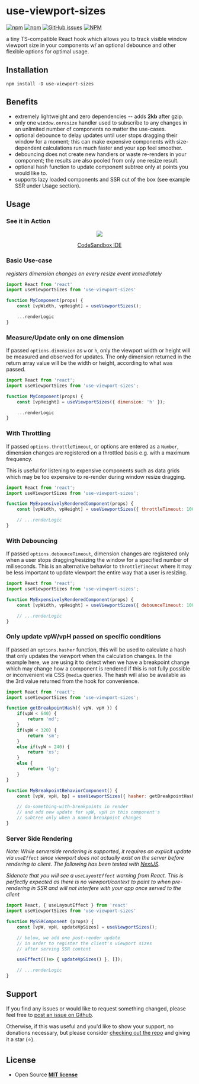 # use-viewport-sizes #

[![npm](https://img.shields.io/npm/v/use-viewport-sizes.svg?color=blue)](https://www.npmjs.com/package/use-viewport-sizes) [![npm](https://img.shields.io/npm/dw/use-viewport-sizes.svg?color=red)]() [![GitHub issues](https://img.shields.io/github/issues-raw/rob2d/use-viewport-sizes.svg)](https://github.com/rob2d/use-viewport-sizes/issues) [![NPM](https://img.shields.io/npm/l/use-viewport-sizes.svg)](https://github.com/rob2d/use-viewport-sizes/blob/master/LICENSE.md)

a tiny TS-compatible React hook which allows you to track visible window viewport size in your components w/ an optional debounce and other flexible options for optimal usage.

## Installation ##

```
npm install -D use-viewport-sizes
```

## Benefits ##
- extremely lightweight and zero dependencies -- adds **2kb** after gzip.
- only one `window.onresize` handler used to subscribe to any changes in an unlimited number of components no matter the use-cases.
- optional debounce to delay updates until user stops dragging their window for a moment; this can make expensive components with size-dependent calculations run much faster and your app feel smoother.
- debouncing does not create new handlers or waste re-renders in your component; the results are also pooled from only one resize result.
- optional hash function to update component subtree only at points you would like to.
- supports lazy loaded components and SSR out of the box (see example SSR under Usage section).


## Usage ##

### **See it in Action** ###

<center>
<img src="./doc/use-viewport-sizes.gif" />

[CodeSandbox IDE](https://codesandbox.io/s/react-hooks-viewport-sizes-demo-forked-i8urr)

</center>

### **Basic Use-case**
*registers dimension changes on every resize event immediately*

```js
import React from 'react'
import useViewportSizes from 'use-viewport-sizes'

function MyComponent(props) {
    const [vpWidth, vpHeight] = useViewportSizes();

    ...renderLogic
}
```

### **Measure/Update only on one dimension**

If passed `options.dimension` as `w` or `h`, only the viewport width or height will be
measured and observed for updates.
The only dimension returned in the return array value will be the width or height, according
to what was passed.

```js
import React from 'react';
import useViewportSizes from 'use-viewport-sizes';

function MyComponent(props) {
    const [vpHeight] = useViewportSizes({ dimension: 'h' });

    ...renderLogic
}
```


### **With Throttling**

If passed `options.throttleTimeout`, or options are entered as a `Number`, dimension changes
are registered on a throttled basis e.g. with a maximum frequency.

This is useful for listening to expensive components such as data grids which may be too
expensive to re-render during window resize dragging.

```js
import React from 'react';
import useViewportSizes from 'use-viewport-sizes';

function MyExpensivelyRenderedComponent(props) {
    const [vpWidth, vpHeight] = useViewportSizes({ throttleTimeout: 1000 }); // 1s throttle

    // ...renderLogic
}
```

### **With Debouncing**

If passed `options.debounceTimeout`, dimension changes are registered only when a user stops dragging/resizing the window for a specified number of miliseconds. This is an alternative behavior to `throttleTimeout` where it may be less
important to update viewport the entire way that a user is resizing.

```js
import React from 'react';
import useViewportSizes from 'use-viewport-sizes';

function MyExpensivelyRenderedComponent(props) {
    const [vpWidth, vpHeight] = useViewportSizes({ debounceTimeout: 1000 }); // 1s debounce

    // ...renderLogic
}
```

### **Only update vpW/vpH passed on specific conditions**
If passed an `options.hasher` function, this will be used to calculate a hash that only updates the viewport when the calculation changes. In the example here, we are using it to detect when we have a breakpoint change which may change how a component is rendered if this is not fully possible or inconvenient via CSS `@media` queries. The hash will also be available as the 3rd value returned from the hook for convenience.

```js
import React from 'react';
import useViewportSizes from 'use-viewport-sizes';

function getBreakpointHash({ vpW, vpH }) {
    if(vpW < 640) {
        return 'md';
    }
    if(vpW < 320) {
        return 'sm';
    }
    else if(vpW < 240) {
        return 'xs';
    }
    else {
        return 'lg';
    }
}

function MyBreakpointBehaviorComponent() {
    const [vpW, vpH, bp] = useViewportSizes({ hasher: getBreakpointHash });

    // do-something-with-breakpoints in render
    // and add new update for vpW, vpH in this component's
    // subtree only when a named breakpoint changes
}
```


### **Server Side Rendering**

*Note: While serverside rendering is supported, it requires an explicit update via `useEffect` since viewport does not actually exist on the server before rendering to client. The following has been tested with [NextJS](https://nextjs.org/).*

*Sidenote that you will see a `useLayoutEffect` warning from React. This is perfectly expected as there is no viewport/context to paint to when pre-rendering in SSR and will not interfere with your app once served to the client*

```js
import React, { useLayoutEffect } from 'react'
import useViewportSizes from 'use-viewport-sizes'

function MySSRComponent (props) {
    const [vpW, vpH, updateVpSizes] = useViewportSizes();

    // below, we add one post-render update
    // in order to register the client's viewport sizes
    // after serving SSR content

    useEffect(()=> { updateVpSizes() }, []);

    // ...renderLogic
}
```

## Support
If you find any issues or would like to request something changed, please feel free to [post an issue on Github](https://github.com/rob2d/use-viewport-sizes/issues/new).

Otherwise, if this was useful and you'd like to show your support, no donations necessary, but please consider [checking out the repo](https://github.com/rob2d/use-viewport-sizes) and giving it a star (⭐).

## License ##

- Open Source **[MIT license](http://opensource.org/licenses/mit-license.php)**
